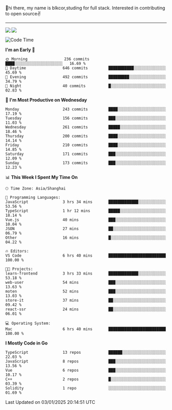 👋hi there, my name is blkcor,studing for full stack.
Interested in contributing to open source✌️

<hr/>

![](https://github-readme-stats.vercel.app/api?username=blkcor)
<a href="https://github.com/blkcor/github-readme-stats">
    <img align="left" src="https://github-readme-stats.vercel.app/api/top-langs/?username=blkcor&hide=jupyter%20notebook,shaderlab,tex,c%23&langs_count=9" />
</a>


<!--START_SECTION:waka-->
![Code Time](http://img.shields.io/badge/Code%20Time-1%2C746%20hrs%209%20mins-blue)

**I'm an Early 🐤** 

```text
🌞 Morning                236 commits         ████░░░░░░░░░░░░░░░░░░░░░   16.69 % 
🌆 Daytime                646 commits         ███████████░░░░░░░░░░░░░░   45.69 % 
🌃 Evening                492 commits         █████████░░░░░░░░░░░░░░░░   34.79 % 
🌙 Night                  40 commits          █░░░░░░░░░░░░░░░░░░░░░░░░   02.83 % 
```
📅 **I'm Most Productive on Wednesday** 

```text
Monday                   243 commits         ████░░░░░░░░░░░░░░░░░░░░░   17.19 % 
Tuesday                  156 commits         ███░░░░░░░░░░░░░░░░░░░░░░   11.03 % 
Wednesday                261 commits         █████░░░░░░░░░░░░░░░░░░░░   18.46 % 
Thursday                 200 commits         ████░░░░░░░░░░░░░░░░░░░░░   14.14 % 
Friday                   210 commits         ████░░░░░░░░░░░░░░░░░░░░░   14.85 % 
Saturday                 171 commits         ███░░░░░░░░░░░░░░░░░░░░░░   12.09 % 
Sunday                   173 commits         ███░░░░░░░░░░░░░░░░░░░░░░   12.23 % 
```


📊 **This Week I Spent My Time On** 

```text
🕑︎ Time Zone: Asia/Shanghai

💬 Programming Languages: 
JavaScript               3 hrs 34 mins       █████████████░░░░░░░░░░░░   53.56 % 
TypeScript               1 hr 12 mins        █████░░░░░░░░░░░░░░░░░░░░   18.14 % 
Vue.js                   40 mins             ███░░░░░░░░░░░░░░░░░░░░░░   10.04 % 
JSON                     27 mins             ██░░░░░░░░░░░░░░░░░░░░░░░   06.79 % 
Other                    16 mins             █░░░░░░░░░░░░░░░░░░░░░░░░   04.22 % 

🔥 Editors: 
VS Code                  6 hrs 40 mins       █████████████████████████   100.00 % 

🐱‍💻 Projects: 
learn-frontend           3 hrs 33 mins       █████████████░░░░░░░░░░░░   53.18 % 
web-user                 54 mins             ███░░░░░░░░░░░░░░░░░░░░░░   13.63 % 
moten                    52 mins             ███░░░░░░░░░░░░░░░░░░░░░░   13.03 % 
store-it                 37 mins             ██░░░░░░░░░░░░░░░░░░░░░░░   09.42 % 
react-ssr                24 mins             ██░░░░░░░░░░░░░░░░░░░░░░░   06.01 % 

💻 Operating System: 
Mac                      6 hrs 40 mins       █████████████████████████   100.00 % 
```

**I Mostly Code in Go** 

```text
TypeScript               13 repos            ██████░░░░░░░░░░░░░░░░░░░   22.03 % 
JavaScript               8 repos             ███░░░░░░░░░░░░░░░░░░░░░░   13.56 % 
Vue                      6 repos             ███░░░░░░░░░░░░░░░░░░░░░░   10.17 % 
C++                      2 repos             █░░░░░░░░░░░░░░░░░░░░░░░░   03.39 % 
Solidity                 1 repo              ░░░░░░░░░░░░░░░░░░░░░░░░░   01.69 % 
```




 Last Updated on 03/01/2025 20:14:51 UTC
<!--END_SECTION:waka-->


